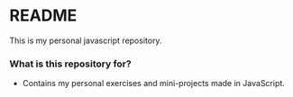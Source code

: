 # README #

This is my personal javascript repository.

### What is this repository for? ###

* Contains my personal exercises and mini-projects made in JavaScript.
